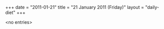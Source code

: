 +++
date = "2011-01-21"
title = "21 January 2011 (Friday)"
layout = "daily-diet"
+++


\<no entries\>